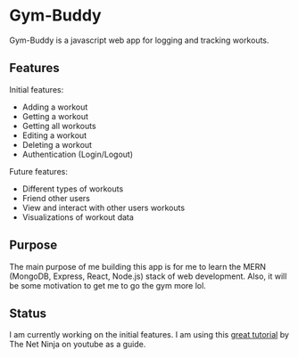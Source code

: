 # Gym-Buddy

Gym-Buddy is a javascript web app for logging and tracking workouts. 

## Features
Initial features:
- Adding a workout
- Getting a workout
- Getting all workouts
- Editing a workout
- Deleting a workout
- Authentication (Login/Logout)

Future features:
- Different types of workouts
- Friend other users
- View and interact with other users workouts
- Visualizations of workout data

## Purpose
The main purpose of me building this app is for me to learn the MERN (MongoDB, Express, React, Node.js) stack of web development. Also, it will be some motivation to get me to go the gym more lol.
## Status
I am currently working on the initial features. I am using this [great tutorial](https://www.youtube.com/playlist?list=PL4cUxeGkcC9iJ_KkrkBZWZRHVwnzLIoUE) by The Net Ninja on youtube as a guide.
